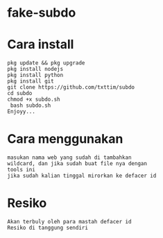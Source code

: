 # fake-subdo
# Cara install
    pkg update && pkg upgrade
    pkg install nodejs
    pkg install python
    pkg install git
    git clone https://github.com/txttim/subdo
    cd subdo
    chmod +x subdo.sh
     bash subdo.sh
    Enjoyy...
    
# Cara menggunakan
    masukan nama web yang sudah di tambahkan
    wildcard, dan jika sudah buat file nya dengan 
    tools ini 
    jika sudah kalian tinggal mirorkan ke defacer id
  
# Resiko
    Akan terbuly oleh para mastah defacer id
    Resiko di tanggung sendiri
